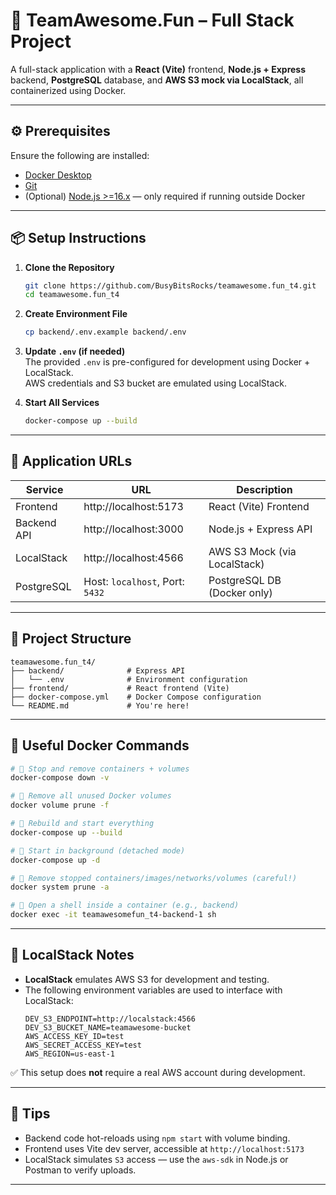 # 🧩 TeamAwesome.Fun – Full Stack Project

A full-stack application with a **React (Vite)** frontend, **Node.js + Express** backend, **PostgreSQL** database, and **AWS S3 mock via LocalStack**, all containerized using Docker.

---

## ⚙️ Prerequisites

Ensure the following are installed:

- [Docker Desktop](https://www.docker.com/products/docker-desktop)
- [Git](https://git-scm.com/)
- (Optional) [Node.js >=16.x](https://nodejs.org/) — only required if running outside Docker

---

## 📦 Setup Instructions

1. **Clone the Repository**

   ```bash
   git clone https://github.com/BusyBitsRocks/teamawesome.fun_t4.git
   cd teamawesome.fun_t4
   ```

2. **Create Environment File**

   ```bash
   cp backend/.env.example backend/.env
   ```

3. **Update `.env` (if needed)**  
   The provided `.env` is pre-configured for development using Docker + LocalStack.  
   AWS credentials and S3 bucket are emulated using LocalStack.

4. **Start All Services**
   ```bash
   docker-compose up --build
   ```

---

## 🔗 Application URLs

| Service     | URL                             | Description                  |
| ----------- | ------------------------------- | ---------------------------- |
| Frontend    | http://localhost:5173           | React (Vite) Frontend        |
| Backend API | http://localhost:3000           | Node.js + Express API        |
| LocalStack  | http://localhost:4566           | AWS S3 Mock (via LocalStack) |
| PostgreSQL  | Host: `localhost`, Port: `5432` | PostgreSQL DB (Docker only)  |

---

## 📂 Project Structure

```
teamawesome.fun_t4/
├── backend/              # Express API
│   └── .env              # Environment configuration
├── frontend/             # React frontend (Vite)
├── docker-compose.yml    # Docker Compose configuration
└── README.md             # You're here!
```

---

## 🐳 Useful Docker Commands

```bash
# 🛑 Stop and remove containers + volumes
docker-compose down -v

# 🧹 Remove all unused Docker volumes
docker volume prune -f

# 🚀 Rebuild and start everything
docker-compose up --build

# 🔁 Start in background (detached mode)
docker-compose up -d

# 🧼 Remove stopped containers/images/networks/volumes (careful!)
docker system prune -a

# 🐚 Open a shell inside a container (e.g., backend)
docker exec -it teamawesomefun_t4-backend-1 sh
```

---

## 🧪 LocalStack Notes

- **LocalStack** emulates AWS S3 for development and testing.
- The following environment variables are used to interface with LocalStack:
  ```env
  DEV_S3_ENDPOINT=http://localstack:4566
  DEV_S3_BUCKET_NAME=teamawesome-bucket
  AWS_ACCESS_KEY_ID=test
  AWS_SECRET_ACCESS_KEY=test
  AWS_REGION=us-east-1
  ```

✅ This setup does **not** require a real AWS account during development.

---

## 🧠 Tips

- Backend code hot-reloads using `npm start` with volume binding.
- Frontend uses Vite dev server, accessible at `http://localhost:5173`
- LocalStack simulates `S3` access — use the `aws-sdk` in Node.js or Postman to verify uploads.

---
